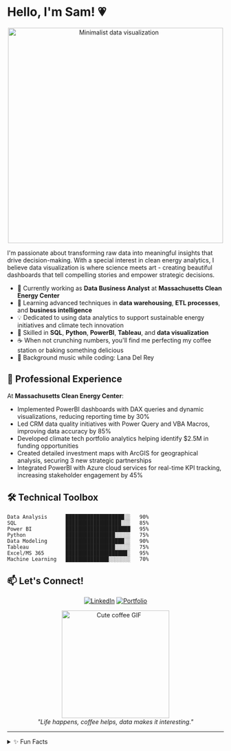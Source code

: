 # Hello, I'm Sam! 💗

<p align="center">
  <img src="https://media.giphy.com/media/L8K62iTDkzGX6/giphy.gif" width="500" alt="Minimalist data visualization">
</p>

I'm passionate about transforming raw data into meaningful insights that drive decision-making. With a special interest in clean energy analytics, I believe data visualization is where science meets art - creating beautiful dashboards that tell compelling stories and empower strategic decisions.

- 🔭 Currently working as **Data Business Analyst** at **Massachusetts Clean Energy Center**
- 🌱 Learning advanced techniques in **data warehousing**, **ETL processes**, and **business intelligence**
- 💡 Dedicated to using data analytics to support sustainable energy initiatives and climate tech innovation
- 🎯 Skilled in **SQL**, **Python**, **PowerBI**, **Tableau**, and **data visualization**
- ☕ When not crunching numbers, you'll find me perfecting my coffee station or baking something delicious
- 🎵 Background music while coding: Lana Del Rey

## 💼 Professional Experience

At **Massachusetts Clean Energy Center**:

- Implemented PowerBI dashboards with DAX queries and dynamic visualizations, reducing reporting time by 30%
- Led CRM data quality initiatives with Power Query and VBA Macros, improving data accuracy by 85%
- Developed climate tech portfolio analytics helping identify $2.5M in funding opportunities
- Created detailed investment maps with ArcGIS for geographical analysis, securing 3 new strategic partnerships
- Integrated PowerBI with Azure cloud services for real-time KPI tracking, increasing stakeholder engagement by 45%

## 🛠️ Technical Toolbox

```text
Data Analysis      ███████████████████░░   90%
SQL                ██████████████████░░░   85%
Power BI           █████████████████████   95%
Python             ████████████████░░░░░   75%
Data Modeling      ███████████████████░░   90%
Tableau            ████████████████░░░░░   75%
Excel/MS 365       ████████████████████░   95%
Machine Learning   ██████████████░░░░░░░   70%
```

## 📫 Let's Connect!

<p align="center">
  <a href="https://www.linkedin.com/in/samyukthakapoor" target="_blank"><img src="https://img.shields.io/badge/LinkedIn-0077B5?style=for-the-badge&logo=linkedin&logoColor=white" alt="LinkedIn"></a>
  <a href="https://www.datascienceportfol.io/Samyukthakapoor" target="_blank"><img src="https://img.shields.io/badge/Portfolio-000000?style=for-the-badge&logo=notion&logoColor=white" alt="Portfolio"></a>
</p>

<p align="center">
  <img src="https://media.giphy.com/media/LMcB8XospGZO8UQq87/giphy.gif" width="250" alt="Cute coffee GIF">
  <br>
  <em>"Life happens, coffee helps, data makes it interesting."</em>
</p>

---

<details>
  <summary>✨ Fun Facts</summary>
  <ul>
    <li>I have a dedicated coffee and matcha station that I love to film</li>
    <li>My baking specialty is tarts and tea cakes</li>
    <li>I spend weekends teaching kids</li>
    <li>I can recite most episodes of Parks and Recreation</li>
  </ul>
  
  <p align="center">
    <img src="https://media.giphy.com/media/dXFKDUolyLLi8gq6Cl/giphy.gif" width="300" alt="Michael Scott Quote GIF">
    <br>
    <em>"You miss 100% of the shots you dont take" - Michael Scott</em>
  </p>
</details>

<!--
**ProTip:** Remember to update this README as your skills and projects evolve!
-->

